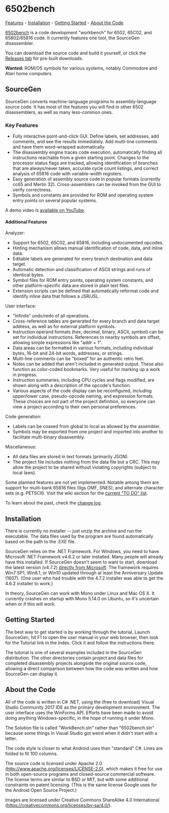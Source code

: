 # 6502bench #

[Features](#key-features) - [Installation](#installation) - [Getting Started](#getting-started) - [About the Code](#about-the-code)

[6502bench](https://6502bench.com/) is a code development "workbench"
for 6502, 65C02, and 65802/65816 code.  It currently features one tool,
the SourceGen disassembler.

You can download the source code and build it yourself, or click the
[Releases tab](https://github.com/fadden/6502bench/releases) for
pre-built downloads.

**Wanted:** ROM/OS symbols for various systems, notably Commodore and Atari
home computers.


## SourceGen ##

SourceGen converts machine-language programs to assembly-language source
code.  It has most of the features you will find in other 6502 disassemblers,
as well as many less-common ones.

### Key Features ###

- Fully interactive point-and-click GUI.  Define labels, set addresses,
  add comments, and see the results immediately.  Add multi-line comments
  and have them word-wrapped automatically.
- The disassembly engine traces code execution, automatically finding all
  instructions reachable from a given starting point. Changes to the
  processor status flags are tracked, allowing identification of branches
  that are always/never taken, accurate cycle count listings, and correct
  analysis of 65816 code with variable-width registers.
- Easy generation of assembly source code in popular formats (currently
  cc65 and Merlin 32). Cross-assemblers can be invoked from the GUI to
  verify correctness.
- Symbols and constants are provided for ROM and operating system entry
  points on several popular systems.

A demo video is [available on YouTube](https://youtu.be/dalISyBPQq8).

#### Additional Features ####

Analyzer:
- Support for 6502, 65C02, and 65816, including undocumented opcodes.
- Hinting mechanism allows manual identification of code, data, and inline
  data.
- Editable labels are generated for every branch destination and data target.
- Automatic detection and classification of ASCII strings and runs of
  identical bytes.
- Symbol files for ROM entry points, operating system constants, and other
  platform-specific data are stored in plain text files.
- Extension scripts can be defined that automatically reformat code and
  identify inline data that follows a JSR/JSL.

User interface:
- "Infinite" undo/redo of all operations.
- Cross-reference tables are generated for every branch and data target
  address, as well as for external platform symbols.
- Instruction operand formats (hex, decimal, binary, ASCII, symbol) can be
  set for individual instructions. References to nearby symbols are offset,
  allowing simple expressions like "addr + 1".
- Data areas can be formatted in various formats, including individual
  bytes, 16-bit and 24-bit words, addresses, or strings.
- Multi-line comments can be "boxed" for an authentic retro feel.
- Notes can be added that aren't included in generated output. These also
  function as color-coded bookmarks. Very useful for marking up a work in
  progress.
- Instruction summaries, including CPU cycles and flags modified, are shown
  along with a description of the opcode's function.
- Various aspects of the code display can be reconfigured, including
  upper/lower case, pseudo-opcode naming, and expression formats. These
  choices are not part of the project definition, so everyone can view a
  project according to their own personal preferences.

Code generation:
- Labels can be coaxed from global to local as allowed by the assembler.
- Symbols may be exported from one project and imported into another to
  facilitate multi-binary disassembly.

Miscellaneous:
- All data files are stored in text formats (primarily JSON).
- The project file includes nothing from the data file but a CRC. This may
  allow the project to be shared without violating copyrights (subject to
  local laws).

Some planned features are not yet implemented.  Notable among them are
support for multi-bank 65816 files (IIgs OMF, SNES), and alternate
character sets (e.g. PETSCII).  Visit the wiki section for the
[current "TO DO" list](https://github.com/fadden/6502bench/wiki/TO-DO-List).

To learn about the past, check the
[change log](https://github.com/fadden/6502bench/wiki/Change-Log).


## Installation ##

There is currently no installer -- just unzip the archive and run the
executable.  The data files used by the program are found automatically
based on the path to the .EXE file.

SourceGen relies on the .NET Framework.  For Windows, you need to have
Microsoft .NET Framework v4.6.2 or later installed.  Many people will already
have this installed.  If SourceGen doesn't seem to want to start, download
the latest version (v4.7.2)
[directly from Microsoft](https://www.microsoft.com/net/download/dotnet-framework-runtime).
The framework requires Win7 SP1, Win8.1, or Win10 updated through at least
the Anniversary Update (1607).  (One user who had trouble with the 4.7.2
installer was able to get the 4.6.2 installer to work.)

In theory, SourceGen can work with Mono under Linux and Mac OS X.  It
currently crashes on startup with Mono 5.14.0 on Ubuntu, so it's uncertain
when or if this will work.


## Getting Started ##

The best way to get started is by working through the tutorial.  Launch
SourceGen, hit F1 to open the user manual in your web browser, then look
for the Tutorial link in the index.  Click it and follow the instructions
there.

The tutorial is one of several examples included in the SourceGen
distribution.  The other directories contain project and data files for
completed disassembly projects alongside the original source code, allowing
a direct comparison between how the code was written and how SourceGen can
display it.


## About the Code ##

All of the code is written in C# .NET, using the (free to download) Visual
Studio Community 2017 IDE as the primary development environment.  The user
interface uses the WinForms API.  Efforts have been made to avoid doing
anything Windows-specific, in the hope of running it under Mono.

The Solution file is called "WorkBench.sln" rather than "6502bench.sln"
because some things in Visual Studio got weird when it didn't start with a
letter.

The code style is closer to what Android uses than "standard" C#.  Lines
are folded to fit 100 columns.

The source code is licensed under Apache 2.0
(http://www.apache.org/licenses/LICENSE-2.0), which makes it free for use in
both open-source programs and closed-source commercial software.  The license
terms are similar to BSD or MIT, but with some additional constraints on
patent licensing.  (This is the same license Google uses for the Android
Open Source Project.)

Images are licensed under Creative Commons ShareAlike 4.0 International
(https://creativecommons.org/licenses/by-sa/4.0/).


